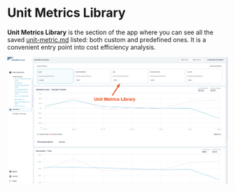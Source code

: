 # Unit Metrics Library

**Unit Metrics Library** is the section of the app where you can see all the saved [unit-metric.md](unit-metric.md "mention") listed: both custom and predefined ones. It is a convenient entry point into cost efficiency analysis.

![](<../../.gitbook/assets/image (4).png>)
